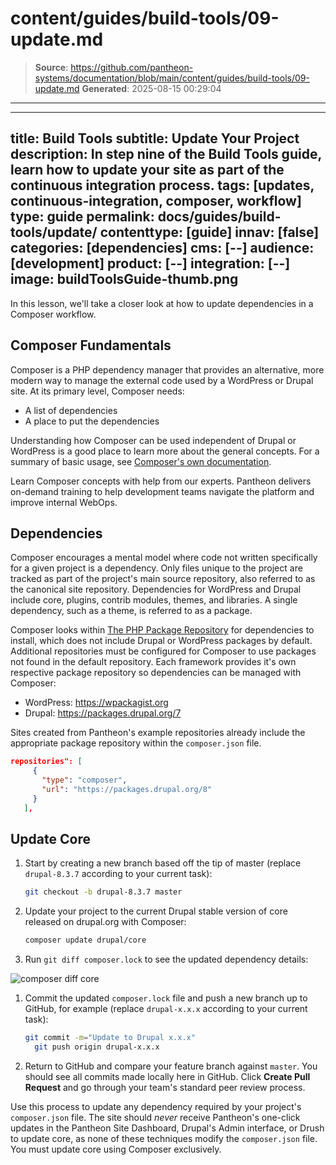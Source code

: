 # content/guides/build-tools/09-update.md

> **Source**: https://github.com/pantheon-systems/documentation/blob/main/content/guides/build-tools/09-update.md
> **Generated**: 2025-08-15 00:29:04

---

---
title: Build Tools
subtitle: Update Your Project
description: In step nine of the Build Tools guide, learn how to update your site as part of the continuous integration process.
tags: [updates, continuous-integration, composer, workflow]
type: guide
permalink: docs/guides/build-tools/update/
contenttype: [guide]
innav: [false]
categories: [dependencies]
cms: [--]
audience: [development]
product: [--]
integration: [--]
image: buildToolsGuide-thumb.png
---

In this lesson, we'll take a closer look at how to update dependencies in a Composer workflow.

<Accordion title="Composer" id="understand-composer" icon="lightbulb">

## Composer Fundamentals

Composer is a PHP dependency manager that provides an alternative, more modern way to manage the external code used by a WordPress or Drupal site. At its primary level, Composer needs:

- A list of dependencies
- A place to put the dependencies

Understanding how Composer can be used independent of Drupal or WordPress is a good place to learn more about the general concepts. For a summary of basic usage, see [Composer's own documentation](https://getcomposer.org/doc/01-basic-usage.md).

<Enablement title="Automation Training" link="https://pantheon.io/learn-pantheon?docs">

Learn Composer concepts with help from our experts. Pantheon delivers on-demand training to help development teams navigate the platform and improve internal WebOps.

</Enablement>

## Dependencies

Composer encourages a mental model where code not written specifically for a given project is a dependency. Only files unique to the project are tracked as part of the project's main source repository, also referred to as the canonical site repository. Dependencies for WordPress and Drupal include core, plugins, contrib modules, themes, and libraries. A single dependency, such as a theme, is referred to as a package.

Composer looks within [The PHP Package Repository](https://packagist.org/) for dependencies to install, which does not include Drupal or WordPress packages by default. Additional repositories must be configured for Composer to use packages not found in the default repository. Each framework provides it's own respective package repository so dependencies can be managed with Composer:

- WordPress: <https://wpackagist.org>
- Drupal: <https://packages.drupal.org/7>

Sites created from Pantheon's example repositories already include the appropriate package repository within the `composer.json` file.
```json
repositories": [
     {
       "type": "composer",
       "url": "https://packages.drupal.org/8"
     }
   ],
```

</Accordion>

## Update Core

1. Start by creating a new branch based off the tip of master (replace `drupal-8.3.7` according to your current task):

    ```bash
    git checkout -b drupal-8.3.7 master
    ```

1. Update your project to the current Drupal stable version of core released on drupal.org with Composer:

    ```bash
    composer update drupal/core
    ```

1. Run `git diff composer.lock` to see the updated dependency details:

  ![composer diff core](../../../images/pr-workflow/composer-lock-diff.png)

1. Commit the updated `composer.lock` file and push a new branch up to GitHub, for example (replace `drupal-x.x.x` according to your current task):

    ```bash
    git commit -m="Update to Drupal x.x.x"
      git push origin drupal-x.x.x
    ```

1. Return to GitHub and compare your feature branch against `master`. You should see all commits made locally here in GitHub. Click **Create Pull Request** and go through your team's standard peer review process.

Use this process to update any dependency required by your project's `composer.json` file. The site should *never* receive Pantheon's one-click updates in the Pantheon Site Dashboard, Drupal's Admin interface, or Drush to update core, as none of these techniques modify the `composer.json` file. You must update core using Composer exclusively.

